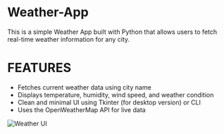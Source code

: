 # Weather-App
This is a simple Weather App built with Python that allows users to fetch real-time weather information for any city.

<h1>FEATURES</h1>
<ul>
  <li>Fetches current weather data using city name</li>
  <li>Displays temperature, humidity, wind speed, and weather condition</li>
  <li>Clean and minimal UI using Tkinter (for desktop version) or CLI</li>
  <li>Uses the OpenWeatherMap API for live data</li>
</ul>

![Weather UI](images/weather-ui.png)
